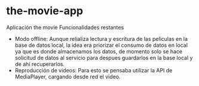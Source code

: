 # the-movie-app
Aplicación the movie 
Funcionalidades restantes
- Modo offline: Aunque relializa lectura y escritura de las peliculas en la base de datos local, la idea era priorizar el consumo de datos en local ya que es donde   almacenamos los datos, de momento solo se hace solicitud de datos al servicio para despues guardarlos en la base local y de ahí recuperarlos.
- Reproducción de videos: Para esto se pensaba utilizar la API de MediaPlayer, cargando desde red el video.
